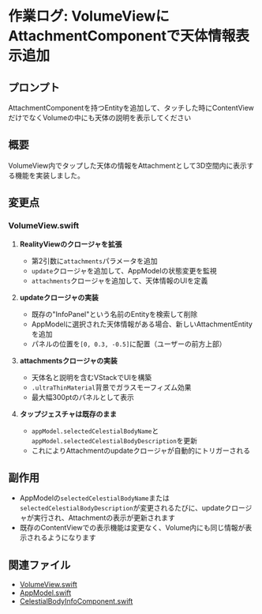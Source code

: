 # 作業ログ: VolumeViewにAttachmentComponentで天体情報表示追加

## プロンプト
AttachmentComponentを持つEntityを追加して、タッチした時にContentViewだけでなくVolumeの中にも天体の説明を表示してください

## 概要
VolumeView内でタップした天体の情報をAttachmentとして3D空間内に表示する機能を実装しました。

## 変更点

### VolumeView.swift
1. **RealityViewのクロージャを拡張**
   - 第2引数に`attachments`パラメータを追加
   - `update`クロージャを追加して、AppModelの状態変更を監視
   - `attachments`クロージャを追加して、天体情報のUIを定義

2. **updateクロージャの実装**
   - 既存の"InfoPanel"という名前のEntityを検索して削除
   - AppModelに選択された天体情報がある場合、新しいAttachmentEntityを追加
   - パネルの位置を`[0, 0.3, -0.5]`に配置（ユーザーの前方上部）

3. **attachmentsクロージャの実装**
   - 天体名と説明を含むVStackでUIを構築
   - `.ultraThinMaterial`背景でガラスモーフィズム効果
   - 最大幅300ptのパネルとして表示

4. **タップジェスチャは既存のまま**
   - `appModel.selectedCelestialBodyName`と`appModel.selectedCelestialBodyDescription`を更新
   - これによりAttachmentのupdateクロージャが自動的にトリガーされる

## 副作用
- AppModelの`selectedCelestialBodyName`または`selectedCelestialBodyDescription`が変更されるたびに、updateクロージャが実行され、Attachmentの表示が更新されます
- 既存のContentViewでの表示機能は変更なく、Volume内にも同じ情報が表示されるようになります

## 関連ファイル
- [VolumeView.swift](../SolarSystemClaudeCode/VolumeView.swift)
- [AppModel.swift](../SolarSystemClaudeCode/AppModel.swift)
- [CelestialBodyInfoComponent.swift](../SolarSystemClaudeCode/CelestialBodyInfoComponent.swift)
